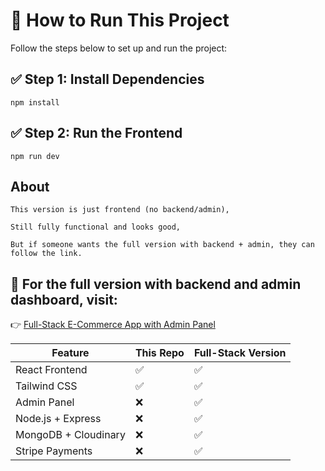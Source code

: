 # 🚀 How to Run This Project
Follow the steps below to set up and run the project:

## ✅ Step 1: Install Dependencies 
```
npm install
```
## ✅ Step 2: Run the Frontend
```
npm run dev
```
## About
    This version is just frontend (no backend/admin),
    
    Still fully functional and looks good,
    
    But if someone wants the full version with backend + admin, they can follow the link.

## 🔗 For the full version with backend and admin dashboard, visit:

👉 [Full-Stack E-Commerce App with Admin Panel](https://github.com/Harshit-HK/E-Commerce-Web-App) 

| Feature              | This Repo | Full-Stack Version |
| -------------------- | --------- | ------------------ |
| React Frontend       | ✅        | ✅                |
| Tailwind CSS         | ✅        | ✅                |
| Admin Panel          | ❌        | ✅                |
| Node.js + Express    | ❌        | ✅                |
| MongoDB + Cloudinary | ❌        | ✅                |
| Stripe Payments      | ❌        | ✅                |
